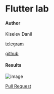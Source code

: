 # Flutter lab
#### Author
Kiselev Danil

[telegram](https://t.me/danilKiselev2855)

[github](https://github.com/kiselev-danil)

#### Results
![image](https://github.com/kiselev-danil/ios-hello-world/blob/dev/screenshot_flutter.iml)

[Pull Request](https://github.com/kiselev-danil/mobile_lab_3_flutter/pull/1)